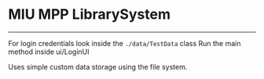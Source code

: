 # MIU MPP LibrarySystem
---
For login credentials look inside the `./data/TestData` class
Run the main method inside ui/LoginUI

Uses simple custom data storage using the file system. 
